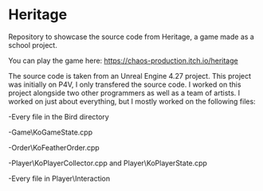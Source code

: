 # Heritage
Repository to showcase the source code from Heritage, a game made as a school project.

You can play the game here: https://chaos-production.itch.io/heritage

The source code is taken from an Unreal Engine 4.27 project.
This project was initially on P4V, I only transfered the source code.
I worked on this project alongside two other programmers as well as a team of artists.
I worked on just about everything, but I mostly worked on the following files:

-Every file in the Bird directory

-Game\KoGameState.cpp

-Order\KoFeatherOrder.cpp

-Player\KoPlayerCollector.cpp and Player\KoPlayerState.cpp

-Every file in Player\Interaction
